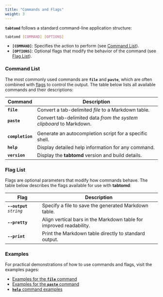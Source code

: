 ```yaml
---
title: "Commands and Flags"
weight: 3
---
```


**`tabtomd`** follows a standard command-line application structure:

```bash
tabtomd [COMMAND] [OPTIONS]
```

- **`[COMMAND]`**: Specifies the action to perform (see [Command List](#command-list)).
- **`[OPTIONS]`**: Optional flags that modify the behavior of the command (see [Flag List](#flag-list)).

### Command List

The most commonly used commands are **`file`** and **`paste`**, which are
often combined with [flags](#flag-list) to control the output. The table
below lists all available commands and their descriptions:

| Command          | Description                                                         |
| ---------------- | ------------------------------------------------------------------- |
| **`file`**       | Convert a tab-delimited _file_ to a Markdown table.                 |
| **`paste`**      | Convert tab-delimited data _from the system clipboard_ to Markdown. |
|                  |                                                                     |
| **`completion`** | Generate an autocompletion script for a specific shell.             |
| **`help`**       | Display detailed help information for any command.                  |
| **`version`**    | Display the **tabtomd** version and build details.                  |

### Flag List

Flags are optional parameters that modify how commands behave. The table
below describes the flags available for use with **tabtomd**:

| Flag                       | Description                                                        |
| -------------------------- | ------------------------------------------------------------------ |
| **`--output`** *`string`*  | Specify a file to save the generated Markdown table.               |
| **`--pretty`**             | Align vertical bars in the Markdown table for improved readability. |
| **`--print`**              | Print the Markdown table directly to standard output.       |

### Examples

For practical demonstrations of how to use commands and flags, visit the
examples pages:

- [Examples for the **`file`** command](/docs/file_examples)
- [Examples for the **`paste`** command](/docs/paste_examples)
- [**`help`** command examples](/docs/help/#the-help-flag)
